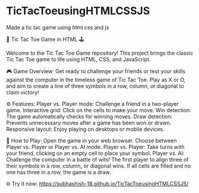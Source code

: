 # TicTacToeusingHTMLCSSJS
Made a tic tac game using html css and js

🎲 Tic Tac Toe Game in HTML 🕹️

Welcome to the Tic Tac Toe Game repository! This project brings the classic Tic Tac Toe game to life using HTML, CSS, and JavaScript.

🎮 Game Overview:
Get ready to challenge your friends or test your skills against the computer in the timeless game of Tic Tac Toe. Play as X or O, and aim to create a line of three symbols in a row, column, or diagonal to claim victory!

⚙️ Features:
Player vs. Player mode: Challenge a friend in a two-player game.
Interactive grid: Click on the cells to make your move.
Win detection: The game automatically checks for winning moves.
Draw detection: Prevents unnecessary moves after a game has been won or drawn.
Responsive layout: Enjoy playing on desktops or mobile devices.

🚀 How to Play:
Open the game in your web browser.
Choose between Player vs. Player or Player vs. AI mode.
Player vs. Player: Take turns with your friend, clicking on an empty cell to place your symbol.
Player vs. AI: Challenge the computer in a battle of wits!
The first player to align three of their symbols in a row, column, or diagonal wins.
If all cells are filled and no one has three in a row, the game is a draw.

🌐 Try it now:
https://subhashish-18.github.io/TicTacToeusingHTMLCSSJS/
